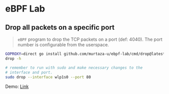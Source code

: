 # eBPF Lab

## Drop all packets on a specific port

> `eBPF` program to drop the TCP packets on a port (def: 4040). The port
> number is configurable from the userspace.

```sh
GOPROXY=direct go install github.com/murtaza-u/ebpf-lab/cmd/drop@latest
drop -h

# remember to run with sudo and make necessary changes to the
# interface and port.
sudo drop --interface wlp1s0 --port 80
```

Demo: [Link](https://imgur.com/PISJUlN)
